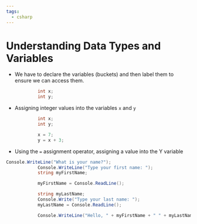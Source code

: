 ```yaml
---
tags:
  - csharp
---
```

# Understanding Data Types and Variables

* We have to declare the variables (buckets) and then label them to ensure we can access them.

```c#
            int x;
            int y;
```
* Assigning integer values into the variables `x` and `y`

```c#
            int x;
            int y;

            x = 7;
            y = x + 3;
```
* Using the `=` assignment operator, assigning a value into the Y variable

```c#
Console.WriteLine("What is your name?");
            Console.WriteLine("Type your first name: ");
            string myFirstName;

            myFirstName = Console.ReadLine();

            string myLastName;
            Console.Write("Type your last name: ");
            myLastName = Console.ReadLine();

            Console.WriteLine("Hello, " + myFirstName + " " + myLastName + "!"); // Hello, firstName secondName!
```





